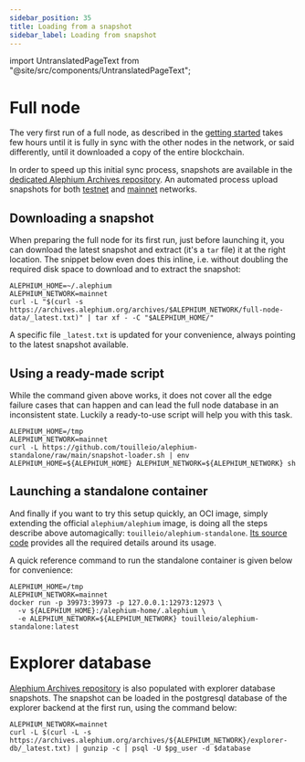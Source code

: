 ```yaml
---
sidebar_position: 35
title: Loading from a snapshot
sidebar_label: Loading from snapshot
---
```


import UntranslatedPageText from "@site/src/components/UntranslatedPageText";

<UntranslatedPageText />

# Full node

The very first run of a full node, as described in the [getting started](./getting-started) takes few hours until 
it is fully in sync with the other nodes in the network, or said differently, until it downloaded a copy of the entire blockchain.

In order to speed up this initial sync process, snapshots are available in the
[dedicated Alephium Archives repository](https://archives.alephium.org). An automated process upload snapshots
for both [testnet](https://archives.alephium.org/#testnet/) and [mainnet](https://archives.alephium.org/#mainnet/) networks.

## Downloading a snapshot

When preparing the full node for its first run, just before launching it, you can download the latest snapshot and
extract (it's a `tar` file) it at the right location. The snippet below even does this inline, i.e. without doubling the
required disk space to download and to extract the snapshot:

```shell
ALEPHIUM_HOME=~/.alephium
ALEPHIUM_NETWORK=mainnet
curl -L "$(curl -s https://archives.alephium.org/archives/$ALEPHIUM_NETWORK/full-node-data/_latest.txt)" | tar xf - -C "$ALEPHIUM_HOME/"
```

A specific file `_latest.txt` is updated for your convenience, always pointing to the latest snapshot available.

## Using a ready-made script

While the command given above works, it does not cover all the edge failure cases that can happen and can lead the full node
database in an inconsistent state. Luckily a ready-to-use script will help you with this task.

```shell
ALEPHIUM_HOME=/tmp
ALEPHIUM_NETWORK=mainnet
curl -L https://github.com/touilleio/alephium-standalone/raw/main/snapshot-loader.sh | env ALEPHIUM_HOME=${ALEPHIUM_HOME} ALEPHIUM_NETWORK=${ALEPHIUM_NETWORK} sh
```

## Launching a standalone container

And finally if you want to try this setup quickly, an OCI image, simply extending the official `alephium/alephium` image, is doing all the steps
describe above automagically: `touilleio/alephium-standalone`. [Its source code](https://github.com/touilleio/alephium-standalone)
provides all the required details around its usage.

A quick reference command to run the standalone container is given below for convenience:

```
ALEPHIUM_HOME=/tmp
ALEPHIUM_NETWORK=mainnet
docker run -p 39973:39973 -p 127.0.0.1:12973:12973 \
  -v ${ALEPHIUM_HOME}:/alephium-home/.alephium \
  -e ALEPHIUM_NETWORK=${ALEPHIUM_NETWORK} touilleio/alephium-standalone:latest
```

# Explorer database

[Alephium Archives repository](https://archives.alephium.org) is also populated with explorer database snapshots. The snapshot
can be loaded in the postgresql database of the explorer backend at the first run, using the command below:

```shell
ALEPHIUM_NETWORK=mainnet
curl -L $(curl -L -s https://archives.alephium.org/archives/${ALEPHIUM_NETWORK}/explorer-db/_latest.txt) | gunzip -c | psql -U $pg_user -d $database
```
